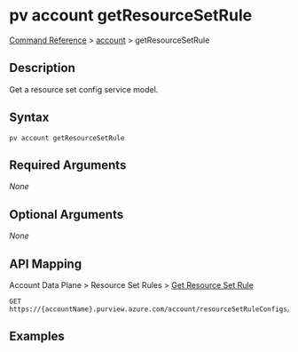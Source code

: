# pv account getResourceSetRule
[Command Reference](../../../README.md#command-reference) > [account](./main.md) > getResourceSetRule

## Description
Get a resource set config service model.

## Syntax
```
pv account getResourceSetRule
```

## Required Arguments
*None*

## Optional Arguments
*None*

## API Mapping
Account Data Plane > Resource Set Rules > [Get Resource Set Rule](https://docs.microsoft.com/en-us/rest/api/purview/accountdataplane/resource-set-rules/get-resource-set-rule)
```
GET https://{accountName}.purview.azure.com/account/resourceSetRuleConfigs/defaultResourceSetRuleConfig
```

## Examples
```powershell

```